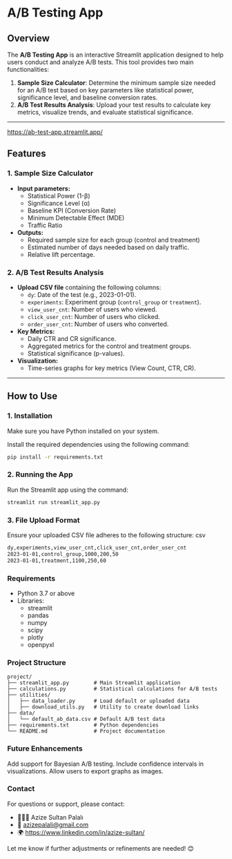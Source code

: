 # **A/B Testing App**

## **Overview**
The **A/B Testing App** is an interactive Streamlit application designed to help users conduct and analyze A/B tests. This tool provides two main functionalities:
1. **Sample Size Calculator**: Determine the minimum sample size needed for an A/B test based on key parameters like statistical power, significance level, and baseline conversion rates.
2. **A/B Test Results Analysis**: Upload your test results to calculate key metrics, visualize trends, and evaluate statistical significance.
---
https://ab-test-app.streamlit.app/

## **Features**

### **1. Sample Size Calculator**
- **Input parameters:**
  - Statistical Power (1-β)
  - Significance Level (α)
  - Baseline KPI (Conversion Rate)
  - Minimum Detectable Effect (MDE)
  - Traffic Ratio
- **Outputs:**
  - Required sample size for each group (control and treatment)
  - Estimated number of days needed based on daily traffic.
  - Relative lift percentage.

### **2. A/B Test Results Analysis**
- **Upload CSV file** containing the following columns:
  - `dy`: Date of the test (e.g., 2023-01-01).
  - `experiments`: Experiment group (`control_group` or `treatment`).
  - `view_user_cnt`: Number of users who viewed.
  - `click_user_cnt`: Number of users who clicked.
  - `order_user_cnt`: Number of users who converted.
- **Key Metrics:**
  - Daily CTR and CR significance.
  - Aggregated metrics for the control and treatment groups.
  - Statistical significance (p-values).
- **Visualization:**
  - Time-series graphs for key metrics (View Count, CTR, CR).

---

## **How to Use**

### **1. Installation**
Make sure you have Python installed on your system.

Install the required dependencies using the following command:
```bash
pip install -r requirements.txt
```

### **2. Running the App**
Run the Streamlit app using the command:

```bash
streamlit run streamlit_app.py
```
### **3. File Upload Format**
Ensure your uploaded CSV file adheres to the following structure: csv

```bash
dy,experiments,view_user_cnt,click_user_cnt,order_user_cnt
2023-01-01,control_group,1000,200,50
2023-01-01,treatment,1100,250,60
```

### **Requirements**
- Python 3.7 or above
- Libraries:
  - streamlit
  - pandas
  - numpy
  - scipy
  - plotly
  - openpyxl

### **Project Structure**
```plaintext
project/
├── streamlit_app.py        # Main Streamlit application
├── calculations.py         # Statistical calculations for A/B tests
├── utilities/
│   ├── data_loader.py      # Load default or uploaded data
│   ├── download_utils.py   # Utility to create download links
├── data/
│   └── default_ab_data.csv # Default A/B test data
├── requirements.txt        # Python dependencies
└── README.md               # Project documentation
```

### **Future Enhancements**
Add support for Bayesian A/B testing.
Include confidence intervals in visualizations.
Allow users to export graphs as images.

### **Contact**
For questions or support, please contact:
  - 👩🏻‍💻 Azize Sultan Palalı
  - 📧 azizepalali@gmail.com
  - 🌍 https://www.linkedin.com/in/azize-sultan/

Let me know if further adjustments or refinements are needed! 😊






